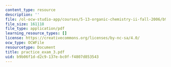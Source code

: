 ```yaml
---
content_type: resource
description: ''
file: /ol-ocw-studio-app/courses/5-13-organic-chemistry-ii-fall-2006/b9b06f1dd2c9137ebc0ff4807d853543_practice_exam_3.pdf
file_size: 161118
file_type: application/pdf
learning_resource_types: []
license: https://creativecommons.org/licenses/by-nc-sa/4.0/
ocw_type: OCWFile
resourcetype: Document
title: practice_exam_3.pdf
uid: b9b06f1d-d2c9-137e-bc0f-f4807d853543
---
```


